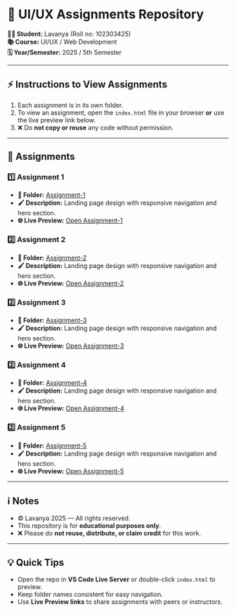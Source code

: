 # 🎨 UI/UX Assignments Repository

**👩‍🎓 Student:** Lavanya (Roll no: 102303425)    
**📚 Course:** UI/UX / Web Development  
**🗓️ Year/Semester:** 2025 / 5th Semester

---

## ⚡ Instructions to View Assignments

1. Each assignment is in its own folder.  
2. To view an assignment, open the `index.html` file in your browser **or** use the live preview link below.  
3. ❌ Do **not copy or reuse** any code without permission.

---

## 📝 Assignments

### 1️⃣ Assignment 1
- **📂 Folder:** [Assignment-1](Assignment-1-Lavanya-102303425)  
- **🖌️ Description:** Landing page design with responsive navigation and hero section.  
- **🌐 Live Preview:** [Open Assignment-1](https://lavu-create.github.io/UI-UX-Assignments/Assignment-1-Lavanya-102303425/index.html)

### 2️⃣ Assignment 2
- **📂 Folder:** [Assignment-2](Assignment-2-Lavanya-102303425)  
- **🖌️ Description:** Landing page design with responsive navigation and hero section.  
- **🌐 Live Preview:** [Open Assignment-2](https://lavu-create.github.io/UI-UX-Assignments/Assignment-2-Lavanya-102303425/index.html)

### 2️⃣ Assignment 3
- **📂 Folder:** [Assignment-3](Assignment-3-Lavanya-102303425)  
- **🖌️ Description:** Landing page design with responsive navigation and hero section.  
- **🌐 Live Preview:** [Open Assignment-3](https://lavu-create.github.io/UI-UX-Assignments/Assignment-3-Lavanya-102303425/index.html)

### 2️⃣ Assignment 4
- **📂 Folder:** [Assignment-4](Assignment-4-Lavanya-102303425)  
- **🖌️ Description:** Landing page design with responsive navigation and hero section.  
- **🌐 Live Preview:** [Open Assignment-4](https://lavu-create.github.io/UI-UX-Assignments/Assignment-4-Lavanya-102303425/index.html)

### 2️⃣ Assignment 5
- **📂 Folder:** [Assignment-5](Assignment-5-Lavanya-102303425)  
- **🖌️ Description:** Landing page design with responsive navigation and hero section.  
- **🌐 Live Preview:** [Open Assignment-5](https://lavu-create.github.io/UI-UX-Assignments/Assignment-5-Lavanya-102303425/index.html)

---

## ℹ️ Notes
- © Lavanya 2025 — All rights reserved.  
- This repository is for **educational purposes only**.  
- ❌ Please do **not reuse, distribute, or claim credit** for this work.

---

## 💡 Quick Tips
- Open the repo in **VS Code Live Server** or double-click `index.html` to preview.  
- Keep folder names consistent for easy navigation.  
- Use **Live Preview links** to share assignments with peers or instructors.

